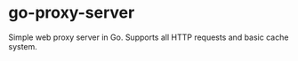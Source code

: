 # go-proxy-server
Simple web proxy server in Go. Supports all HTTP requests and basic cache system.
